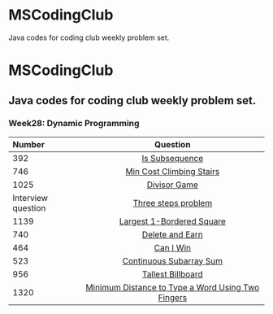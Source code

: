 # MSCodingClub
Java codes for coding club weekly problem set.

# MSCodingClub
## Java codes for coding club weekly problem set.

### Week28: Dynamic Programming
|Number         |       Question                    |
| :-----------  |       :----------:                | 
|392            |       [Is Subsequence](https://leetcode.com/problems/is-subsequence/)              |
|746            |       [Min Cost Climbing Stairs](https://leetcode.com/problems/min-cost-climbing-stairs/)    |
|1025           |       [Divisor Game](https://leetcode.com/problems/divisor-game/)                |
|Interview question|    [Three steps problem](https://leetcode-cn.com/problems/three-steps-problem-lcci/)|
|1139           |       [Largest 1-Bordered Square](https://leetcode.com/problems/largest-1-bordered-square/)|
|740            |       [Delete and Earn](https://leetcode.com/problems/delete-and-earn/)|
|464            |       [Can I Win](https://leetcode.com/problems/can-i-win/)|
|523            |       [Continuous Subarray Sum](https://leetcode.com/problems/continuous-subarray-sum/)|
|956            |       [Tallest Billboard](https://leetcode.com/problems/tallest-billboard/)|
|1320           |       [Minimum Distance to Type a Word Using Two Fingers](https://leetcode.com/problems/minimum-distance-to-type-a-word-using-two-fingers/)|
